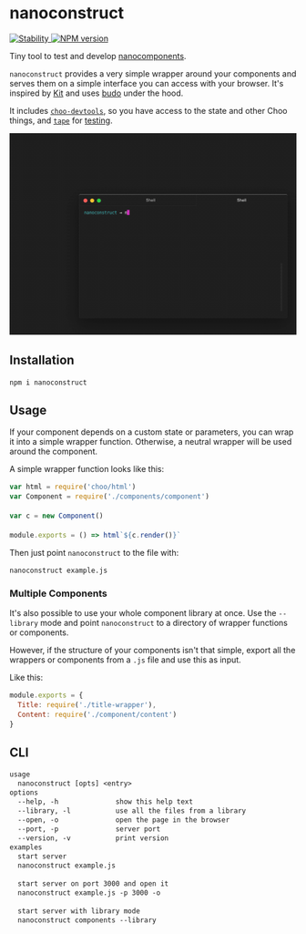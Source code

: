 # nanoconstruct
<a href="https://nodejs.org/api/documentation.html#documentation_stability_index">
  <img src="https://img.shields.io/badge/stability-experimental-orange.svg?style=flat-square" alt="Stability"/>
</a>
<a href="https://www.npmjs.com/package/nanoconstruct">
  <img src="https://img.shields.io/npm/v/nanoconstruct.svg?style=flat-square" alt="NPM version"/>
</a>

Tiny tool to test and develop [nanocomponents](https://github.com/choojs/nanocomponent).

`nanoconstruct` provides a very simple wrapper around your components and serves them on a simple interface you can access with your browser. It's inspired by [Kit](https://github.com/c8r/kit) and uses [budo](https://github.com/mattdesl/budo) under the hood.

It includes [`choo-devtools`](https://github.com/choojs/choo-devtools), so you have access to the state and other Choo things, and [`tape`](https://github.com/substack/tape) for [testing](#tests).

![Demo of nanoconstruct](demo.gif)

## Installation
```
npm i nanoconstruct
```

## Usage
If your component depends on a custom state or parameters, you can wrap it into a simple wrapper function. Otherwise, a neutral wrapper will be used around the component.

A simple wrapper function looks like this:
```javascript
var html = require('choo/html')
var Component = require('./components/component')

var c = new Component()

module.exports = () => html`${c.render()}`
```
Then just point `nanoconstruct` to the file with:
```
nanoconstruct example.js
```

### Multiple Components
It's also possible to use your whole component library at once. Use the `--library` mode and point `nanoconstruct` to a directory of wrapper functions or components.

However, if the structure of your components isn't that simple, export all the wrappers or components from a `.js` file and use this as input.

Like this:
```javascript
module.exports = {
  Title: require('./title-wrapper'),
  Content: require('./component/content')
}
```

## CLI
```
usage
  nanoconstruct [opts] <entry>
options
  --help, -h              show this help text
  --library, -l           use all the files from a library
  --open, -o              open the page in the browser
  --port, -p              server port
  --version, -v           print version
examples
  start server
  nanoconstruct example.js

  start server on port 3000 and open it
  nanoconstruct example.js -p 3000 -o

  start server with library mode
  nanoconstruct components --library
```
